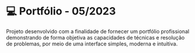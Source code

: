  
  

💻 Portfólio - 05/2023
============

Projeto desenvolvido com a finalidade de fornecer um portfólio profissional demonstrando de forma objetiva as capacidades de técnicas e resolução de problemas, por meio de uma interface simples, moderna e intuitiva.

